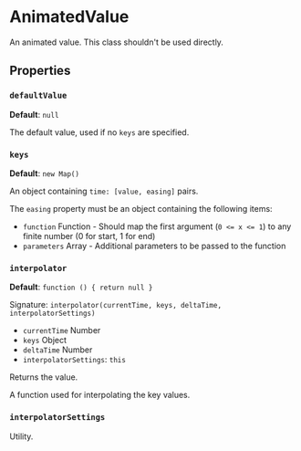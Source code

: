 # AnimatedValue
An animated value. This class shouldn't be used directly.

## Properties
### `defaultValue`
**Default**: `null`

The default value, used if no `keys` are specified.

### `keys`
**Default**: `new Map()`

An object containing `time: [value, easing]` pairs.

The `easing` property must be an object containing the following items:

- `function` Function - Should map the first argument (`0 <= x <= 1`) to any finite number (0 for start, 1 for end)
- `parameters` Array - Additional parameters to be passed to the function

### `interpolator`
**Default**: `function () { return null }`


Signature: `interpolator(currentTime, keys, deltaTime, interpolatorSettings)`

- `currentTime` Number
- `keys` Object
- `deltaTime` Number
- `interpolatorSettings`: `this`

Returns the value.

A function used for interpolating the key values.

### `interpolatorSettings`
Utility.
